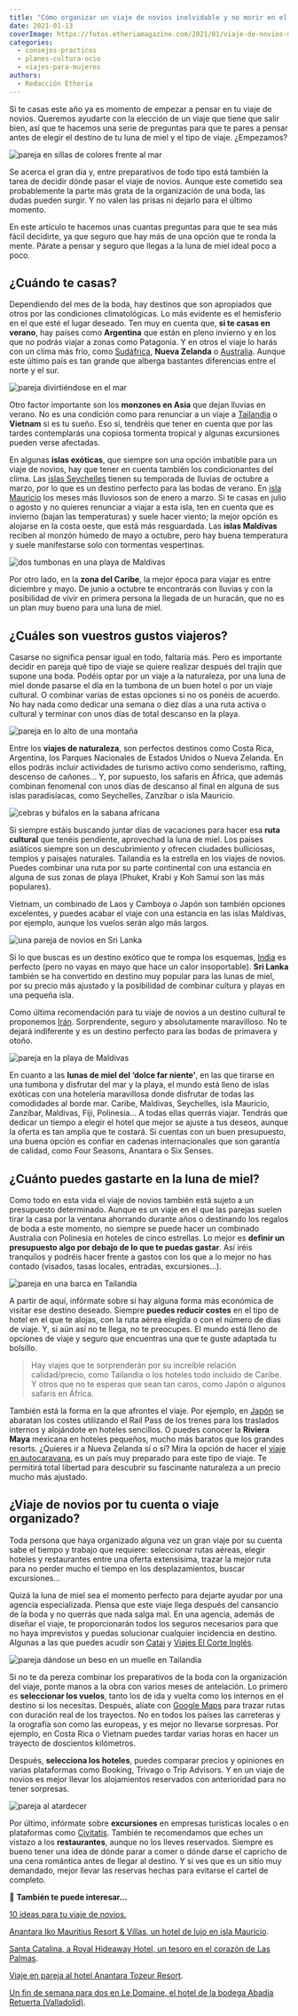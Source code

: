 ```yaml
---
title: "Cómo organizar un viaje de novios inolvidable y no morir en el intento"
date: 2021-01-13
coverImage: https://fotos.etheriamagazine.com/2021/01/viaje-de-novios-maldivas.jpg
categories: 
  - consejos-practicos
  - planes-cultura-ocio
  - viajes-para-mujeres
authors: 
  - Redacción Etheria
---
```


Si te casas este año ya es momento de empezar a pensar en tu viaje de novios. Queremos 
ayudarte con la elección de un viaje que tiene que salir bien, así que te hacemos una 
serie de preguntas para que te pares a pensar antes de elegir el destino de tu luna de 
miel y el tipo de viaje. ¿Empezamos? 

![pareja en sillas de colores frente al mar](https://fotos.etheriamagazine.com/2021/01/viaje-novios-playa.jpg "Viaje de novios junto al mar.")

Se acerca el gran día y, entre preparativos de todo tipo está también la tarea de 
decidir dónde pasar el viaje de novios. Aunque este cometido sea probablemente la parte 
más grata de la organización de una boda, las dudas pueden surgir. Y no valen las prisas 
ni dejarlo para el último momento. 

En este artículo te hacemos unas cuantas preguntas para que te sea más fácil decidirte, 
ya que seguro que hay más de una opción que te ronda la mente. Párate a pensar y seguro 
que llegas a la luna de miel ideal poco a poco. 

## ¿Cuándo te casas?

Dependiendo del mes de la boda, hay destinos que son apropiados que otros por las 
condiciones climatológicas. Lo más evidente es el hemisferio en el que esté el lugar 
deseado. Ten muy en cuenta que, **si te casas en verano**, hay países como **Argentina** 
que están en pleno invierno y en los que no podrás viajar a zonas como Patagonia. Y en 
otros el viaje lo harás con un clima más frío, como [Sudáfrica](https://etheriamagazine.com/2019/12/11/planes-para-desconectar-en-sudafrica/), 
**Nueva Zelanda** o [Australia](https://etheriamagazine.com/2019/03/07/revista-viajes-que-ver-australia/). 
Aunque este último país es tan grande que alberga bastantes diferencias entre el norte y 
el sur. 

![pareja divirtiéndose en el mar](https://fotos.etheriamagazine.com/2021/01/viajes-novios-pareja.jpg "Unos días en la playa al final de una luna de miel son una opción perfecta.")

Otro factor importante son los **monzones en Asia** que dejan lluvias en verano. No es 
una condición como para renunciar a un viaje a [Tailandia](https://etheriamagazine.com/2020/01/02/que-llevar-en-maleta-viaje-tailandia/) 
o **Vietnam** si es tu sueño. Eso sí, tendréis que tener en cuenta que por las tardes 
contemplarás una copiosa tormenta tropical y algunas excursiones pueden verse afectadas. 

En algunas **islas exóticas**, que siempre son una opción imbatible para un viaje de 
novios, hay que tener en cuenta también los condicionantes del clima. Las [islas 
Seychelles](https://etheriamagazine.com/2020/11/16/islas-seychelles-un-viaje-de-lujo-al-paraiso/) 
tienen su temporada de lluvias de octubre a marzo, por lo que es un destino perfecto 
para las bodas de verano. En [isla 
Mauricio](https://etheriamagazine.com/2019/03/26/viajes-mujeres-mejores-planes-en-mauricio/) 
los meses más lluviosos son de enero a marzo. Si te casas en julio o agosto y no quieres 
renunciar a viajar a esta isla, ten en cuenta que es invierno (bajan las temperaturas) y 
suele hacer viento; la mejor opción es alojarse en la costa oeste, que está más 
resguardada. Las **islas Maldivas** reciben al monzón húmedo de mayo a octubre, pero hay 
buena temperatura y suele manifestarse solo con tormentas vespertinas. 

![dos tumbonas en una playa de Maldivas](https://fotos.etheriamagazine.com/2021/01/viaje-de-novios-maldivas.jpg "Rincón en Maldivas. © Upgraded Points")

Por otro lado, en la **zona del Caribe**, la mejor época para viajar es entre diciembre 
y mayo. De junio a octubre te encontrarás con lluvias y con la posibilidad de vivir en 
primera persona la llegada de un huracán, que no es un plan muy bueno para una luna de 
miel. 

## ¿Cuáles son vuestros gustos viajeros?

Casarse no significa pensar igual en todo, faltaría más. Pero es importante decidir en 
pareja qué tipo de viaje se quiere realizar después del trajín que supone una boda. 
Podéis optar por un viaje a la naturaleza, por una luna de miel donde pasarse el día en 
la tumbona de un buen hotel o por un viaje cultural. O combinar varias de estas opciones 
si no os ponéis de acuerdo. No hay nada como dedicar una semana o diez días a una ruta 
activa o cultural y terminar con unos días de total descanso en la playa. 

![pareja en lo alto de una montaña](https://fotos.etheriamagazine.com/2021/01/viajes-novios-san-francisco.jpg "Recién casados en la bahía de San Francisco. © Fernando Gago")

Entre los **viajes de naturaleza**, son perfectos destinos como Costa Rica, Argentina, 
los Parques Nacionales de Estados Unidos o Nueva Zelanda. En ellos podrás incluir 
actividades de turismo activo como senderismo, rafting, descenso de cañones… Y, por 
supuesto, los safaris en África, que además combinan fenomenal con unos días de descanso 
al final en alguna de sus islas paradisíacas, como Seychelles, Zanzíbar o isla Mauricio. 

![cebras y búfalos en la sabana africana](https://fotos.etheriamagazine.com/2021/01/viaje-novios-africa.jpg "Un safari en África es una buena opción para una luna de miel.")

Si siempre estáis buscando juntar días de vacaciones para hacer esa **ruta cultural** 
que tenéis pendiente, aprovechad la luna de miel. Los países asiáticos siempre son un 
descubrimiento y ofrecen ciudades bulliciosas, templos y paisajes naturales. Tailandia 
es la estrella en los viajes de novios. Puedes combinar una ruta por su parte 
continental con una estancia en alguna de sus zonas de playa (Phuket, Krabi y Koh Samui 
son las más populares). 

Vietnam, un combinado de Laos y Camboya o Japón son también opciones excelentes, y 
puedes acabar el viaje con una estancia en las islas Maldivas, por ejemplo, aunque los 
vuelos serán algo más largos. 

![una pareja de novios en Sri Lanka](https://fotos.etheriamagazine.com/2021/01/pareja-novios-sri-lanka.jpg "Pareja de novios en Sri Lanka.")

Si lo que buscas es un destino exótico que te rompa los esquemas, [India](https://etheriamagazine.com/2020/01/29/viaje-para-mujeres-que-ver-norte-india-rajastan/) 
es perfecto (pero no vayas en mayo que hace un calor insoportable). **Sri Lanka** 
también se ha convertido en destino muy popular para las lunas de miel, por su precio 
más ajustado y la posibilidad de combinar cultura y playas en una pequeña isla. 

Como última recomendación para tu viaje de novios a un destino cultural te proponemos [Irán](https://etheriamagazine.com/2019/11/06/que-ver-iran-mujer-viajar-sola-con-amigas/). 
Sorprendente, seguro y absolutamente maravilloso. No te dejará indiferente y es un 
destino perfecto para las bodas de primavera y otoño. 

![pareja en la playa de Maldivas](https://fotos.etheriamagazine.com/2021/01/viajes-novios-isla-desierta.jpg "En islas exóticas como Maldivas puedes disfrutar de deportes acuáticos.")

En cuanto a las **lunas de miel del ‘dolce far niente’**, en las que tirarse en una 
tumbona y disfrutar del mar y la playa, el mundo está lleno de islas exóticas con una 
hotelería maravillosa donde disfrutar de todas las comodidades al borde mar. Caribe, 
Maldivas, Seychelles, isla Mauricio, Zanzíbar, Maldivas, Fiji, Polinesia… A todas ellas 
querrás viajar. Tendrás que dedicar un tiempo a elegir el hotel que mejor se ajuste a 
tus deseos, aunque la oferta es tan amplia que te costará. Si cuentas con un buen 
presupuesto, una buena opción es confiar en cadenas internacionales que son garantía de 
calidad, como Four Seasons, Anantara o Six Senses. 

## ¿Cuánto puedes gastarte en la luna de miel?

Como todo en esta vida el viaje de novios también está sujeto a un presupuesto 
determinado. Aunque es un viaje en el que las parejas suelen tirar la casa por la 
ventana ahorrando durante años o destinando los regalos de boda a este momento, no 
siempre se puede hacer un combinado Australia con Polinesia en hoteles de cinco 
estrellas. Lo mejor es **definir un presupuesto algo por debajo de lo que te puedas 
gastar**. Así iréis tranquilos y podréis hacer frente a gastos con los que a lo mejor no 
has contado (visados, tasas locales, entradas, excursiones…). 

![pareja en una barca en Tailandia](https://fotos.etheriamagazine.com/2021/01/viaje-novios-khao-sok-national-park.jpg "Pareja disfrutando del lago del Parque Nacional Khao Sok de Tailandia.")

A partir de aquí, infórmate sobre si hay alguna forma más económica de visitar ese 
destino deseado. Siempre **puedes reducir costes** en el tipo de hotel en el que te 
alojas, con la ruta aérea elegida o con el número de días de viaje. Y, si aún así no te 
llega, no te preocupes. El mundo está lleno de opciones de viaje y seguro que encuentras 
una que te guste adaptada tu bolsillo. 

> Hay viajes que te sorprenderán por su increíble relación calidad/precio, como Tailandia 
> o los hoteles todo incluido de Caribe. Y otros que no te esperas que sean tan caros, 
> como Japón o algunos safaris en África. 

También está la forma en la que afrontes el viaje. Por ejemplo, en [Japón](https://etheriamagazine.com/2019/06/18/como-organizar-un-viaje-a-japon/) 
se abaratan los costes utilizando el Rail Pass de los trenes para los traslados internos 
y alojándote en hoteles sencillos. O puedes conocer la **Riviera Maya** mexicana en 
hoteles pequeños, mucho más baratos que los grandes resorts. ¿Quieres ir a Nueva Zelanda 
sí o sí? Mira la opción de hacer el [viaje en 
autocaravana](https://etheriamagazine.com/2018/08/21/nueva-zelanda-en-autocaravana/), es 
un país muy preparado para este tipo de viaje. Te permitirá total libertad para 
descubrir su fascinante naturaleza a un precio mucho más ajustado. 

## ¿Viaje de novios por tu cuenta o viaje organizado?

Toda persona que haya organizado alguna vez un gran viaje por su cuenta sabe el tiempo y 
trabajo que requiere: seleccionar rutas aéreas, elegir hoteles y restaurantes entre una 
oferta extensísima, trazar la mejor ruta para no perder mucho el tiempo en los 
desplazamientos, buscar excursiones… 

Quizá la luna de miel sea el momento perfecto para dejarte ayudar por una agencia 
especializada. Piensa que este viaje llega después del cansancio de la boda y no querrás 
que nada salga mal. En una agencia, además de diseñar el viaje, te proporcionarán todos 
los seguros necesarios para que no haya imprevistos y puedas solucionar cualquier 
incidencia en destino. Algunas a las que puedes acudir son [Catai](https://www.catai.es) 
y [Viajes El Corte Inglés](https://www.viajeselcorteingles.es). 

![pareja dándose un beso en un muelle en Tailandia](https://fotos.etheriamagazine.com/2021/01/viaje-novios-tailandia.jpg "Luna de miel en Tailandia.")

Si no te da pereza combinar los preparativos de la boda con la organización del viaje, 
ponte manos a la obra con varios meses de antelación. Lo primero es **seleccionar los 
vuelos**, tanto los de ida y vuelta como los internos en el destino si los necesitas. 
Después, alíate con [Google Maps](https://www.google.es/maps/@40.3826658,-3.7015088,15z) 
para trazar rutas con duración real de los trayectos. No en todos los países las 
carreteras y la orografía son como las europeas, y es mejor no llevarse sorpresas. Por 
ejemplo, en Costa Rica o Vietnam puedes tardar varias horas en hacer un trayecto de 
doscientos kilómetros. 

Después, **selecciona los hoteles**, puedes comparar precios y opiniones en varias 
plataformas como Booking, Trivago o Trip Advisors. Y en un viaje de novios es mejor 
llevar los alojamientos reservados con anterioridad para no tener sorpresas. 

![pareja al atardecer](https://fotos.etheriamagazine.com/2021/01/viaje-de-novios-pareja.jpg "Pareja al atardecer. © Alex Iby")

Por último, infórmate sobre **excursiones** en empresas turísticas locales o en 
plataformas como [Civitatis](https://www.civitatis.com/es/?aid=10211). También te 
recomendamos que eches un vistazo a los **restaurantes**, aunque no los lleves 
reservados. Siempre es bueno tener una idea de dónde parar a comer o dónde darse el 
capricho de una cena romántica antes de llegar al destino. Y si ves que es un sitio muy 
demandado, mejor llevar las reservas hechas para evitarse el cartel de completo. 

📌 **También te puede interesar...** 

[10 ideas para tu viaje de 
novios.](https://etheriamagazine.com/2019/09/18/10-ideas-para-tu-viaje-de-novios-luna-de-miel/) 

[Anantara Iko Mauritius Resort & Villas, un hotel de lujo en isla 
Mauricio](https://etheriamagazine.com/2020/12/15/hotel-de-lujo-isla-mauricio-anantara-iko-mauritius-resort-villas/). 

[Santa Catalina, a Royal Hideaway Hotel, un tesoro en el corazón de Las 
Palmas](https://etheriamagazine.com/2020/10/06/hotel-lujo-santa-catalina-barcelo-las-palmas-gran-canaria/). 

[Viaje en pareja al hotel Anantara Tozeur 
Resort](https://etheriamagazine.com/2020/03/27/viaje-romantico-hotel-anantara-tozeur-tunez/). 

[Un fin de semana para dos en Le Domaine, el hotel de la bodega Abadía Retuerta 
(Valladolid)](https://etheriamagazine.com/2019/11/13/viajes-romanticos-hotel-le-domaine-abadia-retuerta-valladolid/).
